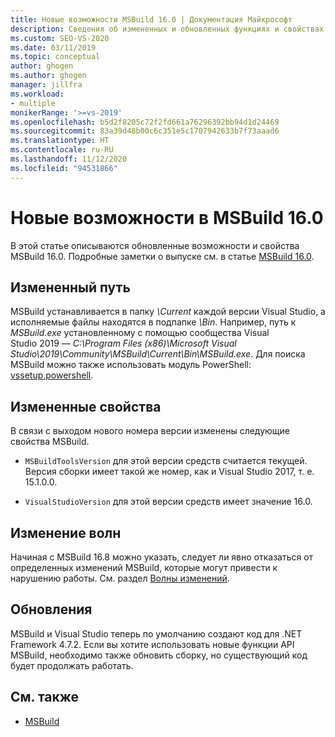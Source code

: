 ```yaml
---
title: Новые возможности MSBuild 16.0 | Документация Майкрософт
description: Сведения об измененных и обновленных функциях и свойствах для MSBuild 16.0, а также ссылки на заметки о выпуске.
ms.custom: SEO-VS-2020
ms.date: 03/11/2019
ms.topic: conceptual
author: ghogen
ms.author: ghogen
manager: jillfra
ms.workload:
- multiple
monikerRange: '>=vs-2019'
ms.openlocfilehash: b5d2f8205c72f2fd661a76296392bb94d1d24469
ms.sourcegitcommit: 83a39d48b00c6c351e5c1707942633b7f73aaad6
ms.translationtype: HT
ms.contentlocale: ru-RU
ms.lasthandoff: 11/12/2020
ms.locfileid: "94531866"
---
```

# <a name="whats-new-in-msbuild-160"></a>Новые возможности в MSBuild 16.0

В этой статье описываются обновленные возможности и свойства MSBuild 16.0. Подробные заметки о выпуске см. в статье [MSBuild 16.0](https://github.com/microsoft/msbuild/releases/tag/v16.0.461.62831).

## <a name="changed-path"></a>Измененный путь

 MSBuild устанавливается в папку *\Current* каждой версии Visual Studio, а исполняемые файлы находятся в подпапке *\Bin*. Например, путь к *MSBuild.exe* установленному с помощью сообщества Visual Studio 2019 — *C:\Program Files (x86)\Microsoft Visual Studio\2019\Community\MSBuild\Current\Bin\MSBuild.exe*. Для поиска MSBuild можно также использовать модуль PowerShell: [vssetup.powershell](https://github.com/Microsoft/vssetup.powershell).

## <a name="changed-properties"></a>Измененные свойства

 В связи с выходом нового номера версии изменены следующие свойства MSBuild.

- `MSBuildToolsVersion` для этой версии средств считается текущей. Версия сборки имеет такой же номер, как и Visual Studio 2017, т. е. 15.1.0.0.

- `VisualStudioVersion` для этой версии средств имеет значение 16.0.

## <a name="change-waves"></a>Изменение волн

Начиная с MSBuild 16.8 можно указать, следует ли явно отказаться от определенных изменений MSBuild, которые могут привести к нарушению работы. См. раздел [Волны изменений](change-waves.md).

## <a name="updates"></a>Обновления

MSBuild и Visual Studio теперь по умолчанию создают код для .NET Framework 4.7.2. Если вы хотите использовать новые функции API MSBuild, необходимо также обновить сборку, но существующий код будет продолжать работать.

## <a name="see-also"></a>См. также

- [MSBuild](../msbuild/msbuild.md)
